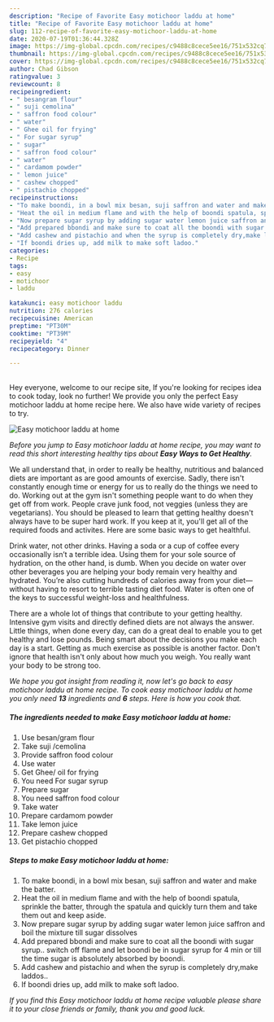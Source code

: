 ```yaml
---
description: "Recipe of Favorite Easy motichoor laddu at home"
title: "Recipe of Favorite Easy motichoor laddu at home"
slug: 112-recipe-of-favorite-easy-motichoor-laddu-at-home
date: 2020-07-19T01:36:44.328Z
image: https://img-global.cpcdn.com/recipes/c9488c8cece5ee16/751x532cq70/easy-motichoor-laddu-at-home-recipe-main-photo.jpg
thumbnail: https://img-global.cpcdn.com/recipes/c9488c8cece5ee16/751x532cq70/easy-motichoor-laddu-at-home-recipe-main-photo.jpg
cover: https://img-global.cpcdn.com/recipes/c9488c8cece5ee16/751x532cq70/easy-motichoor-laddu-at-home-recipe-main-photo.jpg
author: Chad Gibson
ratingvalue: 3
reviewcount: 8
recipeingredient:
- " besangram flour"
- " suji cemolina"
- " saffron food colour"
- " water"
- " Ghee oil for frying"
- " For sugar syrup"
- " sugar"
- " saffron food colour"
- " water"
- " cardamom powder"
- " lemon juice"
- " cashew chopped"
- " pistachio chopped"
recipeinstructions:
- "To make boondi, in a bowl mix besan, suji saffron and water and make the batter."
- "Heat the oil in medium flame and with the help of boondi spatula, sprinkle the batter, through the spatula and quickly turn them and take them out and keep aside."
- "Now prepare sugar syrup by adding sugar water lemon juice saffron and boil the mixture till sugar dissolves"
- "Add prepared bbondi and make sure to coat all the boondi with sugar syrup.. switch off flame and let boondi be in sugar syrup for 4 min or till the time sugar is absolutely absorbed by boondi."
- "Add cashew and pistachio and when the syrup is completely dry,make laddos.."
- "If boondi dries up, add milk to make soft ladoo."
categories:
- Recipe
tags:
- easy
- motichoor
- laddu

katakunci: easy motichoor laddu 
nutrition: 276 calories
recipecuisine: American
preptime: "PT30M"
cooktime: "PT39M"
recipeyield: "4"
recipecategory: Dinner

---
```

<br>
Hey everyone, welcome to our recipe site, If you're looking for recipes idea to cook today, look no further! We provide you only the perfect Easy motichoor laddu at home recipe here. We also have wide variety of recipes to try.
<br>


![Easy motichoor laddu at home](https://img-global.cpcdn.com/recipes/c9488c8cece5ee16/751x532cq70/easy-motichoor-laddu-at-home-recipe-main-photo.jpg)

<i>Before you jump to Easy motichoor laddu at home recipe, you may want to read this short interesting healthy tips about <strong>Easy Ways to Get Healthy</strong>.</i>

We all understand that, in order to really be healthy, nutritious and balanced diets are important as are good amounts of exercise. Sadly, there isn't constantly enough time or energy for us to really do the things we need to do. Working out at the gym isn't something people want to do when they get off from work. People crave junk food, not veggies (unless they are vegetarians). You should be pleased to learn that getting healthy doesn't always have to be super hard work. If you keep at it, you'll get all of the required foods and activites. Here are some basic ways to get healthful.

Drink water, not other drinks. Having a soda or a cup of coffee every occasionally isn’t a terrible idea. Using them for your sole source of hydration, on the other hand, is dumb. When you decide on water over other beverages you are helping your body remain very healthy and hydrated. You’re also cutting hundreds of calories away from your diet— without having to resort to terrible tasting diet food. Water is often one of the keys to successful weight-loss and healthfulness.

There are a whole lot of things that contribute to your getting healthy. Intensive gym visits and directly defined diets are not always the answer. Little things, when done every day, can do a great deal to enable you to get healthy and lose pounds. Being smart about the decisions you make each day is a start. Getting as much exercise as possible is another factor. Don't ignore that health isn't only about how much you weigh. You really want your body to be strong too. 


<i>We hope you got insight from reading it, now let's go back to easy motichoor laddu at home recipe. To cook easy motichoor laddu at home you only need <strong>13</strong> ingredients and <strong>6</strong> steps. Here is how you cook that.
</i>

##### The ingredients needed to make Easy motichoor laddu at home:

1. Use  besan/gram flour
1. Take  suji /cemolina
1. Provide  saffron food colour
1. Use  water
1. Get  Ghee/ oil for frying
1. You need  For sugar syrup
1. Prepare  sugar
1. You need  saffron food colour
1. Take  water
1. Prepare  cardamom powder
1. Take  lemon juice
1. Prepare  cashew chopped
1. Get  pistachio chopped


##### Steps to make Easy motichoor laddu at home:

1. To make boondi, in a bowl mix besan, suji saffron and water and make the batter.
1. Heat the oil in medium flame and with the help of boondi spatula, sprinkle the batter, through the spatula and quickly turn them and take them out and keep aside.
1. Now prepare sugar syrup by adding sugar water lemon juice saffron and boil the mixture till sugar dissolves
1. Add prepared bbondi and make sure to coat all the boondi with sugar syrup.. switch off flame and let boondi be in sugar syrup for 4 min or till the time sugar is absolutely absorbed by boondi.
1. Add cashew and pistachio and when the syrup is completely dry,make laddos..
1. If boondi dries up, add milk to make soft ladoo.


<i>If you find this Easy motichoor laddu at home recipe valuable please share it to your close friends or family, thank you and good luck.</i>
